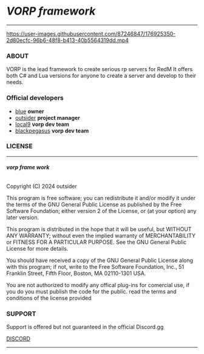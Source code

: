 # ***VORP framework***
___



https://user-images.githubusercontent.com/87246847/176925350-2d80ecfc-96b6-48f8-b413-40b5564319dd.mp4





### ABOUT
VORP is the lead framework to create serious rp servers for RedM
It offers both C# and Lua versions for anyone to create a server
and develop to their needs.

### Official developers
  * [blue](https://github.com/kamelzarandah) **owner**
  * [outsider](https://github.com/outsider31000?tab=repositories) **project manager**
  * [local9](https://github.com/Local9) **vorp dev team**
  * [blackpegasus](https://github.com/creativewild) **vorp dev team**

### LICENSE
___

###### ***vorp frame work***
Copyright (C) 2024  outsider

This program is free software; you can redistribute it and/or modify
it under the terms of the GNU General Public License as published by
the Free Software Foundation; either version 2 of the License, or
(at your option) any later version.

This program is distributed in the hope that it will be useful,
but WITHOUT ANY WARRANTY; without even the implied warranty of
MERCHANTABILITY or FITNESS FOR A PARTICULAR PURPOSE.  See the
GNU General Public License for more details.

You should have received a copy of the GNU General Public License along
with this program; if not, write to the Free Software Foundation, Inc.,
51 Franklin Street, Fifth Floor, Boston, MA 02110-1301 USA.

You are not authorized to modify any offical plug-ins for comercial use, if you do you must publish the code for the public. read the terms and conditions of the license provided

### SUPPORT

Support is offered but not guaranteed in the official 
Discord.gg 

[DISCORD](https://discord.gg/DHGVAbCj7N)

___
